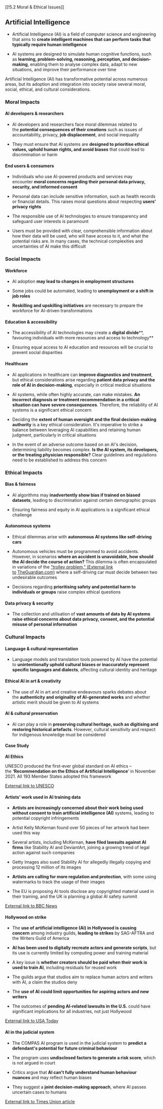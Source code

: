 [[!5.2 Moral & Ethical Issues]]

## Artificial Intelligence

- Artificial Intelligence (AI) is a field of computer science and engineering that aims to **create intelligent machines that can perform tasks that typically require human intelligence**
    
- AI systems are designed to simulate human cognitive functions, such as **learning, problem-solving, reasoning, perception, and decision-making**, enabling them to analyse complex data, adapt to new situations, and improve their performance over time
    

Artificial Intelligence (AI) has transformative potential across numerous areas, but its adoption and integration into society raise several moral, social, ethical, and cultural considerations. 

### Moral Impacts

#### AI developers & researchers

- AI developers and researchers face moral dilemmas related to the **potential consequences of their creations** such as issues of accountability, privacy, **job displacement**, and social inequality
    
- They must ensure that AI systems are **designed to prioritise ethical values, uphold human rights, and avoid biases** that could lead to discrimination or harm
    

#### End users & consumers

- Individuals who use AI-powered products and services may encounter **moral concerns regarding their personal data privacy, security, and informed consent**
    
- Personal data can include sensitive information, such as health records or financial details. This raises moral questions about respecting **users' privacy rights**
    
- The responsible use of AI technologies to ensure transparency and safeguard user interests is paramount
    
- Users must be provided with clear, comprehensible information about how their data will be used, who will have access to it, and what the potential risks are. In many cases, the technical complexities and uncertainties of AI make this difficult
    

### Social Impacts

#### Workforce

- AI adoption **may lead to changes in employment structures**
    
- Some jobs could be automated, leading to **unemployment or a shift in job roles**
    
- **Reskilling and upskilling initiatives** are necessary to prepare the workforce for AI-driven transformations
    

#### Education & accessibility

- The accessibility of AI technologies may create a **digital divide****, favouring individuals with more resources and access to technology**
    
- Ensuring equal access to AI education and resources will be crucial to prevent social disparities
    

#### Healthcare

- AI applications in healthcare can **improve diagnostics and treatment**, but ethical considerations arise regarding **patient data privacy and the role of AI in decision-making**, especially in critical medical situations
    
- AI systems, while often highly accurate, can make mistakes. **An incorrect diagnosis or treatment recommendation in a critical situation can have severe consequences**. Therefore, the reliability of AI systems is a significant ethical concern
    
- Deciding the **extent of human oversight and the final decision-making authority** is a key ethical consideration. It's imperative to strike a balance between leveraging AI capabilities and retaining human judgment, particularly in critical situations
    
- In the event of an adverse outcome based on an AI's decision, determining liability becomes complex. **Is the AI system, its developers, or the treating physician responsible?** Clear guidelines and regulations need to be established to address this concern
    

### Ethical Impacts

#### Bias & fairness

- AI algorithms may **inadvertently show bias if trained on biased datasets**, leading to discrimination against certain demographic groups
    
- Ensuring fairness and equity in AI applications is a significant ethical challenge
    

#### Autonomous systems

- Ethical dilemmas arise with **autonomous AI systems like self-driving cars**
    
- Autonomous vehicles must be programmed to avoid accidents. However, in scenarios **where an accident is unavoidable, how should the AI decide the course of action?** This dilemma is often encapsulated in variations of the ["trolley problem," (External link to](https://www.theguardian.com/science/head-quarters/2016/dec/12/the-trolley-problem-would-you-kill-one-person-to-save-many-others) [TheGuardian.com](http://theguardian.com/)[)](https://www.theguardian.com/science/head-quarters/2016/dec/12/the-trolley-problem-would-you-kill-one-person-to-save-many-others) where a self-driving car must decide between two undesirable outcomes
    
- Decisions regarding **prioritising safety and potential harm to individuals or groups** raise complex ethical questions
    

#### Data privacy & security

- The collection and utilisation of **vast amounts of data by AI systems raise ethical concerns about data privacy, consent, and the potential misuse of personal information**
    

### Cultural Impacts

#### Language & cultural representation

- Language models and translation tools powered by AI have the potential to **unintentionally uphold cultural biases or inaccurately represent specific languages and dialects**, affecting cultural identity and heritage
    

#### Ethical AI in art & creativity

- The use of AI in art and creative endeavours sparks debates about the **authenticity and originality of AI-generated works** and whether artistic merit should be given to AI systems
    

#### AI & cultural preservation

- AI can play a role in **preserving cultural heritage, such as digitising and restoring historical artefacts**. However, cultural sensitivity and respect for indigenous knowledge must be considered
    

#### Case Study

**AI Ethics**  
  
UNESCO produced the first-ever global standard on AI ethics – the **‘Recommendation on the Ethics of Artificial Intelligence**’ in November 2021. All 193 Member States adopted this framework

[External link to UNESCO](https://www.unesco.org/en/artificial-intelligence/recommendation-ethics)

#### Artists' work used in AI training data

- **Artists are increasingly concerned about their work being used without consent to train artificial intelligence (AI)** systems, leading to potential copyright infringements
    
- Artist Kelly McKernan found over 50 pieces of her artwork had been used this way
    
- Several artists, including McKernan, **have filed lawsuits against AI firms** like Stability AI and DeviantArt, joining a growing trend of legal action against such companies
    
- Getty Images also sued Stability AI for allegedly illegally copying and processing 12 million of its images
    
- **Artists are calling for more regulation and protection**, with some using watermarks to track the usage of their images
    
- The EU is proposing AI tools disclose any copyrighted material used in their training, and the UK is planning a global AI safety summit
    

[External link to BBC News](https://www.bbc.co.uk/news/business-66231268)

#### Hollywood on strike

- The **use of artificial intelligence (AI) in Hollywood is causing concern** among industry guilds, **leading to strikes** by SAG-AFTRA and the Writers Guild of America
    
- **AI has been used to digitally recreate actors and generate scripts**, but its use is currently limited by computing power and training material
    
- A key issue is **whether creators should be paid when their work is used to train AI**, including residuals for reused work
    
- The guilds argue that studios aim to replace human actors and writers with AI, a claim the studios deny
    
- The **use of AI could limit opportunities for aspiring actors and new writers**
    
- The outcomes of **pending AI-related lawsuits in the U.S.** could have significant implications for all industries, not just Hollywood
    

[External link to USA Today](https://eu.usatoday.com/story/entertainment/tv/2023/08/01/ai-and-hollywood-strikes-what-the-real-threat-is-to-actors-writers/70436618007/)

#### AI in the judicial system

- The COMPAS AI program is used in the judicial system to **predict a defendant's potential for future criminal behaviour**
    
- The program uses **undisclosed factors to generate a risk score**, which is not argued in court
    
- Critics argue that **AI can't fully understand human behaviour nuances** and may reflect human biases
    
- They suggest a **joint decision-making approach**, where AI passes uncertain cases to humans
    

[External link to Times Union article](https://www.timesunion.com/news/article/computer-systems-help-judges-far-reliable-17794755.php)